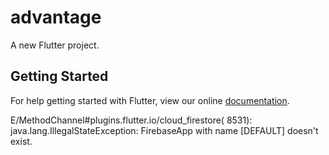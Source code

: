 # advantage

A new Flutter project.

## Getting Started

For help getting started with Flutter, view our online
[documentation](https://flutter.io/).

E/MethodChannel#plugins.flutter.io/cloud_firestore( 8531): java.lang.IllegalStateException: FirebaseApp with name [DEFAULT] doesn't exist.